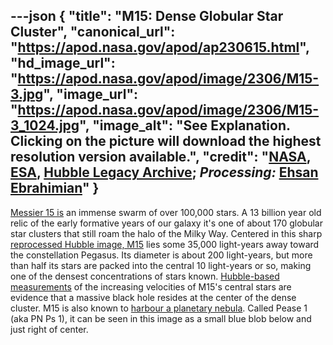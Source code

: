 ---json
{
  "title": "M15: Dense Globular Star Cluster",
  "canonical_url": "https://apod.nasa.gov/apod/ap230615.html",
  "hd_image_url": "https://apod.nasa.gov/apod/image/2306/M15-3.jpg",
  "image_url": "https://apod.nasa.gov/apod/image/2306/M15-3_1024.jpg",
  "image_alt": "See Explanation. Clicking on the picture will download the highest resolution version available.",
  "credit": "[NASA](https://www.nasa.gov/), [ESA](https://www.esa.int/), [Hubble Legacy Archive](https://hla.stsci.edu/); _Processing:_ [Ehsan Ebrahimian](https://www.instagram.com/anugrafy/)"
}
---

[Messier 15 is](https://www.nasa.gov/feature/goddard/2017/messier-15) an immense swarm of over 100,000 stars. A 13 billion year old relic of the early formative years of our galaxy it's one of about 170 globular star clusters that still roam the halo of the Milky Way. Centered in this sharp [reprocessed Hubble image, M15](https://www.instagram.com/p/CtL-6FgNc5l/) lies some 35,000 light-years away toward the constellation Pegasus. Its diameter is about 200 light-years, but more than half its stars are packed into the central 10 light-years or so, making one of the densest concentrations of stars known. [Hubble-based measurements](https://arxiv.org/abs/astro-ph/0209314) of the increasing velocities of M15's central stars are evidence that a massive black hole resides at the center of the dense cluster. M15 is also known to [harbour a planetary nebula](https://ui.adsabs.harvard.edu/abs/2020AJ....159..276B/abstract). Called Pease 1 (aka PN Ps 1), it can be seen in this image as a small blue blob below and just right of center.
